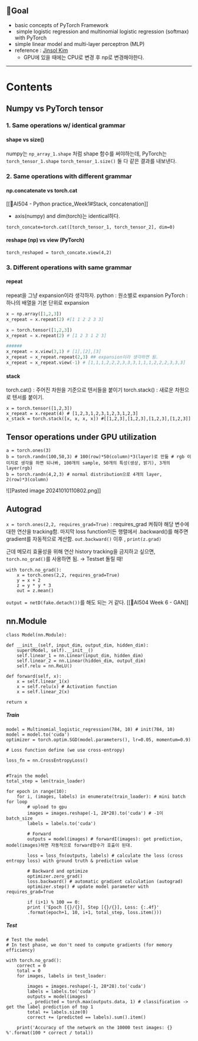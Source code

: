 ## 🎯Goal
- basic concepts of PyTorch Framework
-  simple logistic regression and multinomial logistic regression (softmax) with PyTorch
- simple linear model and multi-layer perceptron (MLP)
- reference : [Jinsol Kim](https://gaussian37.github.io/dl-pytorch-snippets/)
	- GPU에 있을 때에는 CPU로 변경 후 np로 변경해야한다.
---
# Contents
## Numpy vs PyTorch tensor
### 1. Same operations w/ identical grammar
#### shape vs size()
numpy는 `np_array_1.shape` 처럼 shape 함수를 써야하는데, PyTorch는 `torch_tensor_1.shape` `torch_tensor_1.size()` 둘 다 같은 결과를 내보낸다.

### 2. Same operations with different grammar
#### np.concatenate vs torch.cat
[[🧩AI504 - Python practice_Week1#Stack, concatenation]]

- axis(numpy) and dim(torch)는 identical하다.
```PyTorch
torch_concate=torch.cat([torch_tensor_1, torch_tensor_2], dim=0)
```

#### reshape (np) vs view (PyTorch)

```PyTorch
torch_reshaped = torch_concate.view(4,2)
```

### 3. Different operations with same grammar
#### repeat
repeat을 그냥 expansion이라 생각하자. 
python : 원소별로 expansion
PyTorch : 하나의 배열을 기본 단위로 expansion
```Python
x = np.array([1,2,3])
x_repeat = x.repeat(2) #[1 1 2 2 3 3]

x = torch.tensor([1,2,3])
x_repeat = x.repeat(2) # [1 2 3 1 2 3]

######
x_repeat = x.view(3,1) # [1],[2],[3]
x_repeat = x_repeat.repeat(2,3) ## expansion이라 생각하면 됨.
x_repeat = x_repeat.view(-1) # [1,1,1,2,2,2,3,3,3,1,1,1,2,2,2,3,3,3]
```

#### stack 
torch.cat() : 주어진 차원을 기준으로 텐서들을 붙이기
torch.stack() : 새로운 차원으로 텐서를 붙이기.

```PyTorch
x = torch.tensor([1,2,3])
x_repeat = x.repeat(4) # [1,2,3,1,2,3,1,2,3,1,2,3]
x_stack = torch.stack([x, x, x, x]) #[[1,2,3],[1,2,3],[1,2,3],[1,2,3]]

```


## Tensor operations under GPU utilization

```
a = torch.ones(3)
b = torch.randn(100,50,3) # 100(row)*50(column)*3(layer)로 만듦 # rgb 이미지로 생각을 하면 되나봐, 100개의 sample, 50개의 특성(생상, 밝기), 3개의 layer(rgb)
b = torch.randn(4,2,3) # normal distribution으로 4개의 layer, 2(row)*3(column)
```

![[Pasted image 20241010110802.png]]

## Autograd
`x = torch.ones(2,2, requires_grad=True)` : requires_grad 켜줘야 해당 변수에 대한 연산을 tracking함.
마지막 loss function이든 행렬에서 .backward()를 해주면 gradient를 자동적으로 계산함.
`out.backward()` 이후 , `print(z.grad)`

근데 메모리 효율성을 위해 연산 history tracking을 금지하고 싶으면, `torch.no_grad()`를 사용하면 됨. → Testset 돌릴 때!

```PyTorch
with torch.no_grad(): 
	x = torch.ones(2,2, requires_grad=True)
	y = x + 2
	z = y * y * 3
	out = z.mean()
```

`output = netD(fake.detach())`를 해도 되는 거 같다. [[🏫AI504 Week 6 - GAN]]

## nn.Module

```PyTorch
class Model(nn.Module):

def __init__(self, input_dim, output_dim, hidden_dim):
	super(Model, self).__init__()
	self.linear_1 = nn.Linear(input_dim, hidden_dim)
	self.linear_2 = nn.Linear(hidden_dim, output_dim)
	self.relu = nn.ReLU()

def forward(self, x):
	x = self.linear_1(x)
	x = self.relu(x) # Activation function
	x = self.linear_2(x)

return x
```

##### Train
```PyTorch
model = Multinomial_logistic_regression(784, 10) # init(784, 10)
model = model.to('cuda')
optimizer = torch.optim.SGD(model.parameters(), lr=0.05, momentum=0.9)

# Loss function define (we use cross-entropy)

loss_fn = nn.CrossEntropyLoss()

  
#Train the model
total_step = len(train_loader)

for epoch in range(10):
	for i, (images, labels) in enumerate(train_loader): # mini batch for loop
		# upload to gpu
		images = images.reshape(-1, 28*28).to('cuda') # -1이 batch_size
		labels = labels.to('cuda')
		
		# Forward
		outputs = model(images) # forwardI(images): get prediction, model(images)하면 자동적으로 forward함수가 호출이 된대.
		
		loss = loss_fn(outputs, labels) # calculate the loss (cross entropy loss) with ground truth & prediction value
		
		# Backward and optimize
		optimizer.zero_grad()
		loss.backward() # automatic gradient calculation (autograd)
		optimizer.step() # update model parameter with requires_grad=True
		
		if (i+1) % 100 == 0:
		print ('Epoch [{}/{}], Step [{}/{}], Loss: {:.4f}'
		.format(epoch+1, 10, i+1, total_step, loss.item()))
```

##### Test
```PyTorch
# Test the model
# In test phase, we don't need to compute gradients (for memory efficiency)

with torch.no_grad():
	correct = 0
	total = 0
	for images, labels in test_loader:
	
		images = images.reshape(-1, 28*28).to('cuda')
		labels = labels.to('cuda')
		outputs = model(images)
		_, predicted = torch.max(outputs.data, 1) # classification -> get the label prediction of top 1
		total += labels.size(0)
		correct += (predicted == labels).sum().item()
	
	print('Accuracy of the network on the 10000 test images: {} %'.format(100 * correct / total))
```